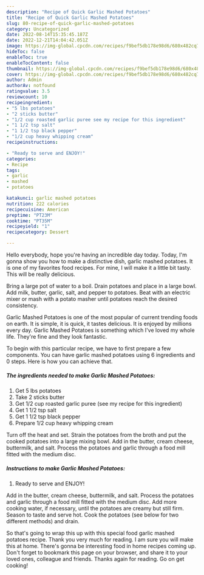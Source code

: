 ```yaml
---
description: "Recipe of Quick Garlic Mashed Potatoes"
title: "Recipe of Quick Garlic Mashed Potatoes"
slug: 80-recipe-of-quick-garlic-mashed-potatoes
category: Uncategorized
date: 2022-08-14T15:35:45.187Z
date: 2022-12-21T14:04:42.051Z
image: https://img-global.cpcdn.com/recipes/f9bef5db178e98d6/680x482cq70/garlic-mashed-potatoes-recipe-main-photo.jpg
hideToc: false
enableToc: true
enableTocContent: false
thumbnail: https://img-global.cpcdn.com/recipes/f9bef5db178e98d6/680x482cq70/garlic-mashed-potatoes-recipe-main-photo.jpg
cover: https://img-global.cpcdn.com/recipes/f9bef5db178e98d6/680x482cq70/garlic-mashed-potatoes-recipe-main-photo.jpg
author: Admin
authorAv: notfound
ratingvalue: 3.5
reviewcount: 10
recipeingredient:
- "5 lbs potatoes"
- "2 sticks butter"
- "1/2 cup roasted garlic puree see my recipe for this ingredient"
- "1 1/2 tsp salt"
- "1 1/2 tsp black pepper"
- "1/2 cup heavy whipping cream"
recipeinstructions:

- "Ready to serve and ENJOY!"
categories:
- Recipe
tags:
- garlic
- mashed
- potatoes

katakunci: garlic mashed potatoes 
nutrition: 222 calories
recipecuisine: American
preptime: "PT23M"
cooktime: "PT35M"
recipeyield: "1"
recipecategory: Dessert

---
```



Hello everybody, hope you're having an incredible day today. Today, I'm gonna show you how to make a distinctive dish, garlic mashed potatoes. It is one of my favorites food recipes. For mine, I will make it a little bit tasty. This will be really delicious.

Bring a large pot of water to a boil. Drain potatoes and place in a large bowl. Add milk, butter, garlic, salt, and pepper to potatoes. Beat with an electric mixer or mash with a potato masher until potatoes reach the desired consistency.

Garlic Mashed Potatoes is one of the most popular of current trending foods on earth. It is simple, it is quick, it tastes delicious. It is enjoyed by millions every day. Garlic Mashed Potatoes is something which I've loved my whole life. They're fine and they look fantastic.


To begin with this particular recipe, we have to first prepare a few components. You can have garlic mashed potatoes using 6 ingredients and 0 steps. Here is how you can achieve that.

<!--inarticleads1-->

##### The ingredients needed to make Garlic Mashed Potatoes:

1. Get 5 lbs potatoes
1. Take 2 sticks butter
1. Get 1/2 cup roasted garlic puree (see my recipe for this ingredient)
1. Get 1 1/2 tsp salt
1. Get 1 1/2 tsp black pepper
1. Prepare 1/2 cup heavy whipping cream


Turn off the heat and set. Strain the potatoes from the broth and put the cooked potatoes into a large mixing bowl. Add in the butter, cream cheese, buttermilk, and salt. Process the potatoes and garlic through a food mill fitted with the medium disc. 

<!--inarticleads2-->

##### Instructions to make Garlic Mashed Potatoes:


1. Ready to serve and ENJOY!

Add in the butter, cream cheese, buttermilk, and salt. Process the potatoes and garlic through a food mill fitted with the medium disc. Add more cooking water, if necessary, until the potatoes are creamy but still firm. Season to taste and serve hot. Cook the potatoes (see below for two different methods) and drain. 

So that's going to wrap this up with this special food garlic mashed potatoes recipe. Thank you very much for reading. I am sure you will make this at home. There's gonna be interesting food in home recipes coming up. Don't forget to bookmark this page on your browser, and share it to your loved ones, colleague and friends. Thanks again for reading. Go on get cooking!

